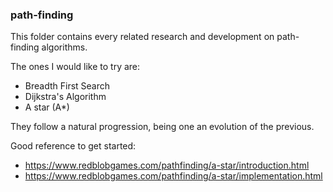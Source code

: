 ### path-finding

This folder contains every related research and development
on path-finding algorithms.

The ones I would like to try are:

- Breadth First Search
- Dijkstra's Algorithm
- A star (A\*)

They follow a natural progression, being one an evolution
of the previous.

Good reference to get started:

- https://www.redblobgames.com/pathfinding/a-star/introduction.html
- https://www.redblobgames.com/pathfinding/a-star/implementation.html